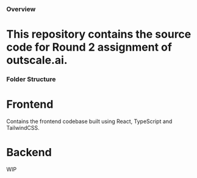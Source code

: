 ### Overview

# This repository contains the source code for Round 2 assignment of outscale.ai.

### Folder Structure

# Frontend

Contains the frontend codebase built using React, TypeScript and TailwindCSS.

# Backend

WIP
